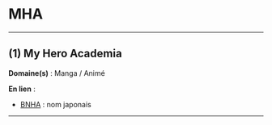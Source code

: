 # MHA

--------------------------------------------

## (1) My Hero Academia

**Domaine(s)** : Manga / Animé

**En lien** :

+ [BNHA](../B/bnha.md) : nom japonais

--------------------------------------------